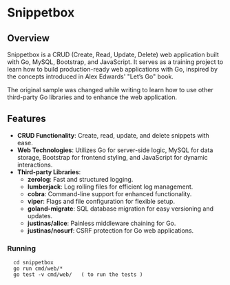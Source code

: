 # Snippetbox

## Overview

Snippetbox is a CRUD (Create, Read, Update, Delete) web application built with Go, MySQL, Bootstrap, and JavaScript. It serves as a training project to learn how to build production-ready web applications with Go, inspired by the concepts introduced in Alex Edwards' "Let’s Go" book.

The original sample was changed while writing to learn how to use other third-party Go libraries and to enhance the web application.

## Features

- **CRUD Functionality**: Create, read, update, and delete snippets with ease.
- **Web Technologies**: Utilizes Go for server-side logic, MySQL for data storage, Bootstrap for frontend styling, and JavaScript for dynamic interactions.
- **Third-party Libraries**:
  - **zerolog**: Fast and structured logging.
  - **lumberjack**: Log rolling files for efficient log management.
  - **cobra**: Command-line support for enhanced functionality.
  - **viper**: Flags and file configuration for flexible setup.
  - **goland-migrate**: SQL database migration for easy versioning and updates.
  - **justinas/alice**: Painless middleware chaining for Go.
  - **justinas/nosurf**: CSRF protection for Go web applications.

### Running

```
  cd snippetbox
  go run cmd/web/*
  go test -v cmd/web/   ( to run the tests )
  
```